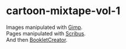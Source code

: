 # cartoon-mixtape-vol-1

Images manipulated with [Gimp](http://gimp.org).  
Pages manipulated with [Scribus](http://scribus.net).  
And then [BookletCreator](http://bookletcreator.com).

